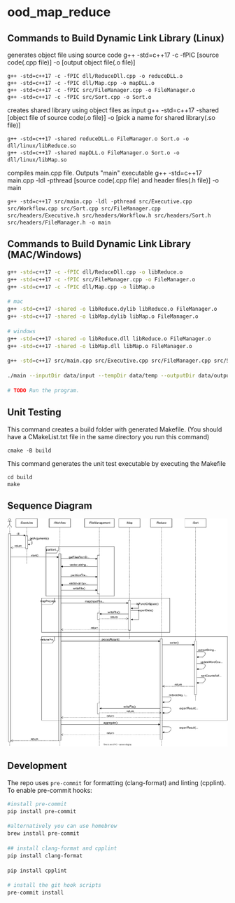 # ood_map_reduce

## Commands to Build Dynamic Link Library (Linux)
generates object file using source code
g++ -std=c++17 -c -fPIC [source code(.cpp file)] -o [output object file(.o file)]
```console
g++ -std=c++17 -c -fPIC dll/ReduceDll.cpp -o reduceDLL.o
g++ -std=c++17 -c -fPIC dll/Map.cpp -o mapDLL.o
g++ -std=c++17 -c -fPIC src/FileManager.cpp -o FileManager.o
g++ -std=c++17 -c -fPIC src/Sort.cpp -o Sort.o
``` 

creates shared library using object files as input
g++ -std=c++17 -shared [object file of source code(.o file)] -o [pick a name for shared library(.so file)]
```console
g++ -std=c++17 -shared reduceDLL.o FileManager.o Sort.o -o dll/linux/libReduce.so
g++ -std=c++17 -shared mapDLL.o FileManager.o Sort.o -o dll/linux/libMap.so
``` 

compiles main.cpp file. Outputs "main" executable
g++ -std=c++17 main.cpp -ldl -pthread [source code(.cpp file) and header files(.h file)] -o main
```console
g++ -std=c++17 src/main.cpp -ldl -pthread src/Executive.cpp src/Workflow.cpp src/Sort.cpp src/FileManager.cpp src/headers/Executive.h src/headers/Workflow.h src/headers/Sort.h src/headers/FileManager.h -o main
``` 

## Commands to Build Dynamic Link Library (MAC/Windows)

```sh
g++ -std=c++17 -c -fPIC dll/ReduceDll.cpp -o libReduce.o
g++ -std=c++17 -c -fPIC src/FileManager.cpp -o FileManager.o
g++ -std=c++17 -c -fPIC dll/Map.cpp -o libMap.o

# mac
g++ -std=c++17 -shared -o libReduce.dylib libReduce.o FileManager.o
g++ -std=c++17 -shared -o libMap.dylib libMap.o FileManager.o

# windows
g++ -std=c++17 -shared -o libReduce.dll libReduce.o FileManager.o
g++ -std=c++17 -shared -o libMap.dll libMap.o FileManager.o

g++ -std=c++17 src/main.cpp src/Executive.cpp src/FileManager.cpp src/Sort.cpp src/Workflow.cpp -o main

./main --inputDir data/input --tempDir data/temp --outputDir data/output --reduceDLL dll/mac/libReduce.dylib --mapDLL dll/mac/libMap.dylib 

# TODO Run the program.
```

## Unit Testing
This command creates a build folder with generated Makefile. (You should have a CMakeList.txt file in the same directory you run this command)
```console
cmake -B build
``` 
This command generates the unit test executable by executing the Makefile
```console
cd build
make
```
## Sequence Diagram

![seq_diagram](docs/sequence.drawio.svg)

## Development

The repo uses `pre-commit` for formatting (clang-format) and linting (cpplint). To enable pre-commit hooks:

```bash
#install pre-commit
pip install pre-commit

#alternatively you can use homebrew
brew install pre-commit

## install clang-format and cpplint
pip install clang-format

pip install cpplint

# install the git hook scripts
pre-commit install
```

